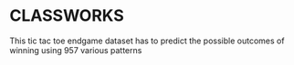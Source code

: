 # CLASSWORKS
This tic tac toe endgame dataset has to predict the possible outcomes of winning using 957 various patterns
